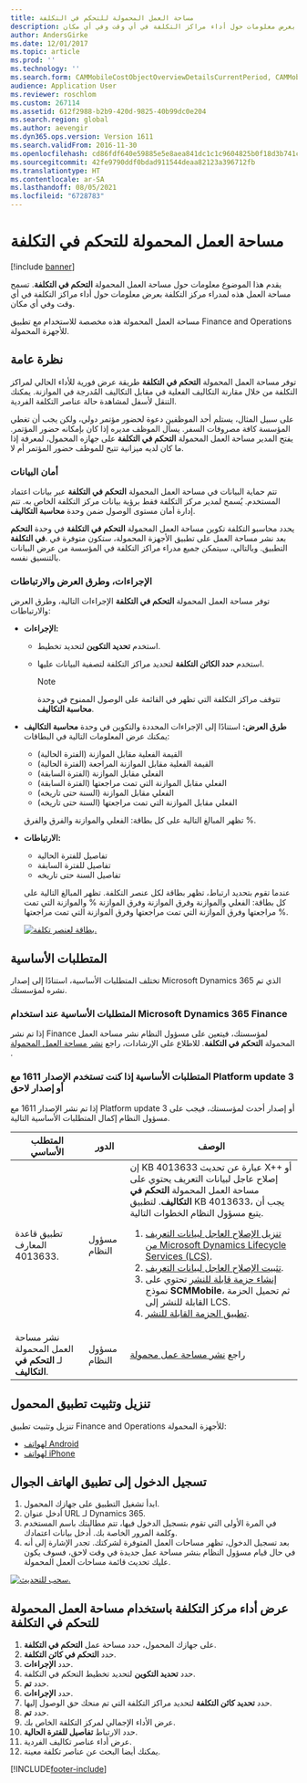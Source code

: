 ```yaml
---
title: مساحة العمل المحمولة للتحكم في التكلفة
description: يقدم هذا الموضوع معلومات حول مساحة العمل المحمولة - التحكم في التكلفة. تسمح مساحة العمل هذه لمدراء مركز التكلفة بعرض معلومات حول أداء مراكز التكلفة في أي وقت وفي أي مكان.
author: AndersGirke
ms.date: 12/01/2017
ms.topic: article
ms.prod: ''
ms.technology: ''
ms.search.form: CAMMobileCostObjectOverviewDetailsCurrentPeriod, CAMMobileCostObjectList, CAMMobileCostObjectOverviewDetailsPreviousPeriod, CAMMobileCostObjectOverview, CAMMobileCostObjectOverviewDetailsYearToDate, CAMMobileCostControlWorkspaceConfiguration
audience: Application User
ms.reviewer: roschlom
ms.custom: 267114
ms.assetid: 612f2988-b2b9-420d-9825-40b99dc0e204
ms.search.region: global
ms.author: aevengir
ms.dyn365.ops.version: Version 1611
ms.search.validFrom: 2016-11-30
ms.openlocfilehash: cd86fdf640e59885e5e8aea841dc1c1c9604825b0f18d3b741c5a2777f8e9ff8
ms.sourcegitcommit: 42fe9790ddf0bdad911544deaa82123a396712fb
ms.translationtype: HT
ms.contentlocale: ar-SA
ms.lasthandoff: 08/05/2021
ms.locfileid: "6728783"
---
```

# <a name="cost-controlling-mobile-workspace"></a>مساحة العمل المحمولة للتحكم في التكلفة

[!include [banner](../includes/banner.md)]

يقدم هذا الموضوع معلومات حول مساحة العمل المحمولة **التحكم في التكلفة**. تسمح مساحة العمل هذه لمدراء مركز التكلفة بعرض معلومات حول أداء مراكز التكلفة في أي وقت وفي أي مكان.

مساحة العمل المحمولة هذه مخصصة للاستخدام مع تطبيق Finance and Operations للأجهزة المحمولة.

## <a name="overview"></a>نظرة عامة
توفر مساحة العمل المحمولة **التحكم في التكلفة** طريقة عرض فورية للأداء الحالي لمراكز التكلفة من خلال مقارنة التكاليف الفعلية في مقابل التكاليف المُدرجة في الموازنة. يمكنك التنقل لأسفل لمشاهدة حالة عناصر التكلفة الفردية.

على سبيل المثال، يستلم أحد الموظفين دعوة لحضور مؤتمر دولي، ولكن يجب أن تغطي المؤسسة كافة مصروفات السفر. يسأل الموظف مديره إذا كان بإمكانه حضور المؤتمر. يفتح المدير مساحة العمل المحمولة **التحكم في التكلفة** على جهازه المحمول، لمعرفة إذا ما كان لديه ميزانية تتيح للموظف حضور المؤتمر أم لا.

### <a name="data-security"></a>أمان البيانات
تتم حماية البيانات في مساحة العمل المحمولة **التحكم في التكلفة** عبر بيانات اعتماد المستخدم. يُسمح لمدير مركز التكلفة فقط برؤية بيانات مركز التكلفة الخاص به. تتم إدارة أمان مستوى الوصول ضمن وحدة **محاسبة التكاليف**.

يحدد محاسبو التكلفة تكوين مساحة العمل المحمولة **التحكم في التكلفة** في وحدة **التحكم في التكلفة‏‎**. بعد نشر مساحة العمل على تطبيق الأجهزة المحمولة، ستكون متوفرة في التطبيق. وبالتالي، سيتمكن جميع مدراء مراكز التكلفة في المؤسسة من عرض البيانات بالتنسيق نفسه.

### <a name="actions-views-and-links"></a>الإجراءات، وطرق العرض والارتباطات
توفر مساحة العمل المحمولة **التحكم في التكلفة** الإجراءات التالية، وطرق العرض والارتباطات:

-   **الإجراءات:**

    -   استخدم **تحديد التكوين** لتحديد تخطيط.
    -   استخدم **حدد الكائن التكلفة** لتحديد مراكز التكلفة لتصفية البيانات عليها.
    
        > [!NOTE]
        > تتوقف مراكز التكلفة التي تظهر في القائمة على الوصول الممنوح في وحدة **محاسبة التكاليف**.

-   **طرق العرض:** استنادًا إلى الإجراءات المحددة والتكوين في وحدة **محاسبة التكاليف** يمكنك عرض المعلومات التالية في البطاقات:

    -   القيمة الفعلية مقابل الموازنة (الفترة الحالية)
    -   القيمة الفعلية مقابل الموازنة المراجعة (الفترة الحالية)
    -   الفعلي مقابل الموازنة (الفترة السابقة)
    -   الفعلي مقابل الموازنة التي تمت مراجعتها (الفترة السابقة)
    -   الفعلي مقابل الموازنة (السنة حتى تاريخه)
    -   الفعلي مقابل الموازنة التي تمت مراجعتها (السنة حتى تاريخه)

    تظهر المبالغ التالية على كل بطاقة: الفعلي والموازنة والفرق والفرق %.

-   **الارتباطات:**

    -   تفاصيل للفترة الحالية
    -   تفاصيل للفترة السابقة
    -   تفاصيل السنة حتى تاريخه

    عندما تقوم بتحديد ارتباط، تظهر بطاقة لكل عنصر التكلفة. تظهر المبالغ التالية على كل بطاقة: الفعلي والموازنة وفرق الموازنة وفرق الموازنة % والموازنة التي تمت مراجعتها وفرق الموازنة التي تمت مراجعتها وفرق الموازنة التي تمت مراجعتها %.
    
    [![بطاقة لعنصر تكلفة.](./media/Cost-controlling.png)](./media/Cost-controlling.png)

## <a name="prerequisites"></a>المتطلبات الأساسية
تختلف المتطلبات الأساسية، استنادًا إلى إصدار Microsoft Dynamics 365 الذي تم نشره لمؤسستك.

### <a name="prerequisites-if-you-use-microsoft-dynamics-365-finance"></a>المتطلبات الأساسية عند استخدام Microsoft Dynamics 365 Finance
إذا تم نشر Finance لمؤسستك، فيتعين على مسؤول النظام نشر مساحة العمل المحمولة **التحكم في التكلفة**‬. للاطلاع على الإرشادات، راجع [نشر مساحة العمل المحمولة ](../../fin-ops-core/dev-itpro/mobile-apps/publish-mobile-workspace.md).

### <a name="prerequisites-if-you-use-version-1611-with-platform-update-3-or-later"></a>المتطلبات الأساسية إذا كنت تستخدم الإصدار 1611 مع Platform update 3 أو إصدار لاحق
إذا تم نشر الإصدار 1611 مع Platform update 3 أو إصدار أحدث لمؤسستك، فيجب على مسؤول النظام إكمال المتطلبات الأساسية التالية.

<table>
<thead>
<tr class="header">
<th>المتطلب الأساسي</th>
<th>الدور</th>
<th>‏‏الوصف</th>
</tr>
</thead>
<tbody>
<tr class="odd">
<td>تطبيق قاعدة المعارف 4013633.</td>
<td>مسؤول النظام</td>

<td>إن KB 4013633 عبارة عن تحديث X++ أو إصلاح عاجل لبيانات التعريف يحتوي على مساحة العمل المحمولة <strong>التحكم في التكاليف</strong>. لتطبيق KB 4013633، يجب أن يتبع مسؤول النظام الخطوات التالية.
<ol>
<li><a href="/dynamics365/fin-ops-core/dev-itpro/migration-upgrade/download-hotfix-lcs">تنزيل الإصلاح العاجل لبيانات التعريف من Microsoft Dynamics Lifecycle Services (LCS)</a>.</li>
<li><a href="/dynamics365/fin-ops-core/dev-itpro/migration-upgrade/install-metadata-hotfix-package">تثبيت الإصلاح العاجل لبيانات التعريف</a>.</li>
<li><a href="/dynamics365/fin-ops-core/dev-itpro/deployment/create-apply-deployable-package">إنشاء حزمة قابلة للنشر</a> تحتوي على نموذج <strong>SCMMobile</strong>، ثم تحميل الحزمة القابلة للنشر إلى LCS.</li>
<li><a href="/dynamics365/fin-ops-core/dev-itpro/deployment/apply-deployable-package-system">تطبيق الحزمة القابلة للنشر</a>.</li>

</ol></td>
</tr>
<tr class="even">
<td>نشر مساحة العمل المحمولة لـ <strong>التحكم في التكاليف</strong>.</td>
<td>مسؤول النظام</td>
<td>راجع <a href="/dynamics365/fin-ops-core/dev-itpro/mobile-apps/publish-mobile-workspace">نشر مساحة عمل محمولة</a></td>
</tr>
</tbody>
</table>


## <a name="download-and-install-the-mobile-app"></a>تنزيل وتثبيت تطبيق المحمول
تنزيل وتثبيت تطبيق Finance and Operations للأجهزة المحمولة:

-   [لهواتف Android](https://go.microsoft.com/fwlink/?linkid=850662)
-   [لهواتف iPhone](https://go.microsoft.com/fwlink/?linkid=850663)

## <a name="sign-in-to-the-mobile-app"></a>تسجيل الدخول إلى تطبيق الهاتف الجوال

1.  ابدأ تشغيل التطبيق على جهازك المحمول.
2.  أدخل عنوان URL لـ Dynamics 365.
3.  في المرة الأولى التي تقوم بتسجيل الدخول فيها، تتم مطالبتك باسم المستخدم وكلمة المرور الخاصة بك. أدخل بيانات اعتمادك.
4.  بعد تسجيل الدخول، تظهر مساحات العمل المتوفرة لشركتك. تجدر الإشارة إلى أنه في حال قيام مسؤول النظام بنشر مساحة عمل جديدة في وقت لاحق، فسوف يكون عليك تحديث قائمة مساحات العمل المحمولة.

[![سحب للتحديث.](./media/pull-to-refresh-list-of-workspaces-183x300.png)](./media/pull-to-refresh-list-of-workspaces.png)

## <a name="view-the-performance-of-your-cost-center-by-using-the-cost-controlling-mobile-workspace"></a>عرض أداء مركز التكلفة باستخدام مساحة العمل المحمولة للتحكم في التكلفة

1.  على جهازك المحمول، حدد مساحة عمل **التحكم في التكلفة**.
2.  حدد **التحكم في كائن التكلفة**.
3.  حدد **الإجراءات**.
4.  حدد **تحديد التكوين** لتحديد تخطيط التحكم في التكلفة.
5.  حدد **تم**.
6.  حدد **الإجراءات**.
7.  حدد **تحديد كائن التكلفة** لتحديد مراكز التكلفة التي تم منحك حق الوصول إليها.
8.  حدد **تم**.
9.  عرض الأداء الإجمالي لمركز التكلفة الخاص بك.
10. حدد الارتباط **تفاصيل للفترة الحالية**.
11. عرض أداء عناصر تكاليف الفردية.
12. يمكنك أيضا البحث عن عناصر تكلفة معينة.



[!INCLUDE[footer-include](../../includes/footer-banner.md)]
